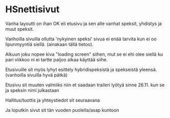 # HSnettisivut
Vanha layoutti on ihan OK eli etusivu ja sen alle vanhat speksit, yhdistys ja muut speksit.

Vanhoilla sivuilla ollutta 'nykyinen speksi' sivua ei enää tarvita kun ei oo lipunmyyntiä siellä. (ainakaan tällä tietoo).
	
Alkuun joku nopee kiva "loading screen" siihen, mut se ei ehi olee siellä ku pari viikkoo ni ei tartte paljoo aikaa käyttää siihe.
    
Etusivuille sit myös lyhyt esittely hybridispeksistä ja spekseistä yleensä. (vanhoilla sivuilla hyvä pätkä)
  
Etusivu sit muuten valmiiks niin et saadaan traileri lyötyä sinne 26.11. kun se ja speksin nimi julkastaan
	
Hallitus/tuottis ja yhteystiedot sit seuraavana

Ja loputkin sivut sit tän vuoden puolella/asap kuntoon
	
